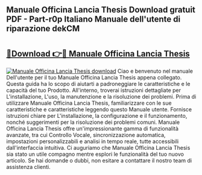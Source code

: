 ## Manuale Officina Lancia Thesis Download gratuit PDF - Part-r0p Italiano Manuale dell'utente di riparazione dekCM

# <h2><a href="http://dfcu8g.blite.top/?on=Manuale+Officina+Lancia+Thesis">🔗Download 👉🔴 Manuale Officina Lancia Thesis</a></h2>

[![Manuale Officina Lancia Thesis download](https://i.imgur.com/lujVjoI.png)](http://dfcu8g.blite.top/?on=Manuale+Officina+Lancia+Thesis)
Ciao e benvenuto nel manuale Dell'utente per il tuo Manuale Officina Lancia Thesis appena collegato. Questa guida ha lo scopo di aiutarti a padroneggiare le caratteristiche e le capacità del tuo Prodotto. All'interno, troverai istruzioni dettagliate per L'installazione, L'uso, la manutenzione e la risoluzione dei problemi. Prima di utilizzare Manuale Officina Lancia Thesis, familiarizzare con le sue caratteristiche e caratteristiche leggendo questo Manuale utente. Fornisce istruzioni chiare per L'installazione, la configurazione e il funzionamento, nonché suggerimenti per la risoluzione dei problemi comuni. Manuale Officina Lancia Thesis offre un'impressionante gamma di funzionalità avanzate, tra cui Controllo Vocale, sincronizzazione automatica, impostazioni personalizzabili e analisi in tempo reale, tutte accessibili dall'interfaccia intuitiva. Ci auguriamo che Manuale Officina Lancia Thesis sia stato un utile compagno mentre esplori le funzionalità del tuo nuovo articolo. Se hai domande o dubbi, non esitare a contattare il nostro team di assistenza clienti.
